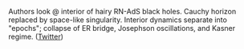 
Authors look @ interior of hairy RN-AdS black holes. Cauchy horizon replaced by space-like singularity. Interior dynamics separate into "epochs"; collapse of ER bridge, Josephson oscillations, and Kasner regime. ([Twitter](https://twitter.com/JoshuahHeath/status/1300786118393311233))
